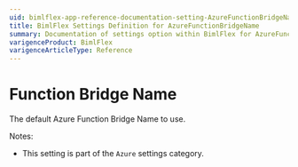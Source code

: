 ```yaml
---
uid: bimlflex-app-reference-documentation-setting-AzureFunctionBridgeName
title: BimlFlex Settings Definition for AzureFunctionBridgeName
summary: Documentation of settings option within BimlFlex for AzureFunctionBridgeName
varigenceProduct: BimlFlex
varigenceArticleType: Reference
---
```


# Function Bridge Name

The default Azure Function Bridge Name to use.

Notes:
* This setting is part of the `Azure` settings category.
